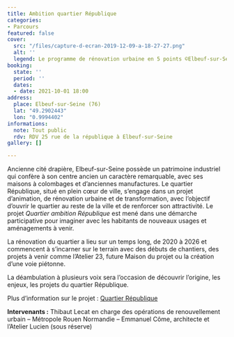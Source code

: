 ```yaml
---
title: Ambition quartier République
categories:
- Parcours
featured: false
cover:
  src: "/files/capture-d-ecran-2019-12-09-a-18-27-27.png"
  alt: ''
  legend: Le programme de rénovation urbaine en 5 points ©Elbeuf-sur-Seine
booking:
  state: ''
  period: ''
  dates:
  - date: 2021-10-01 18:00
address:
  place: Elbeuf-sur-Seine (76)
  lat: "49.2902443"
  lon: "0.9994402"
informations:
  note: Tout public
  rdv: RDV 25 rue de la république à Elbeuf-sur-Seine
gallery: []

---
```

Ancienne cité drapière, Elbeuf-sur-Seine possède un patrimoine industriel qui confère à son centre ancien un caractère remarquable, avec ses maisons à colombages et d’anciennes manufactures. Le quartier République, situé en plein cœur de ville, s’engage dans un projet d’animation, de rénovation urbaine et de transformation, avec l’objectif d’ouvrir le quartier au reste de la ville et de renforcer son attractivité. Le projet _Quartier ambition République_ est mené dans une démarche participative pour imaginer avec les habitants de nouveaux usages et aménagements à venir.

La rénovation du quartier a lieu sur un temps long, de 2020 à 2026 et commencent à s’incarner sur le terrain avec des débuts de chantiers, des projets à venir comme l’Atelier 23, future Maison du projet ou la création d’une voie piétonne.

La déambulation à plusieurs voix sera l’occasion de découvrir l’origine, les enjeux, les projets du quartier République.

Plus d’information sur le projet : [Quartier République](https://www.mairie-elbeuf.fr/logement/quartier-republique-2/)

**Intervenants :** Thibaut Lecat en charge des opérations de renouvellement urbain – Métropole Rouen Normandie – Emmanuel Côme, architecte et l’Atelier Lucien (sous réserve)